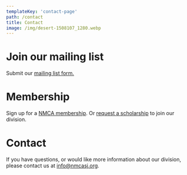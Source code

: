 ```yaml
---
templateKey: 'contact-page'
path: /contact
title: Contact
image: /img/desert-1508107_1280.webp
---
```


# Join our mailing list

Submit our <a href="https://forms.gle/68UM5St544RL58Dv8" target="_blank">mailing list form.</a>

# Membership

Sign up for a <a href="https://nmca-nm.org/membership/" target="_blank">NMCA membership</a>.
Or <a href="https://forms.gle/yXuMSbu969brgEkc8" target="_blank">request a scholarship</a> to join our division.

# Contact

If you have questions, or would like more information about our division, please contact us at <a href="mailto:info@nmcasj.org" target="_blank">info@nmcasj.org</a>.

